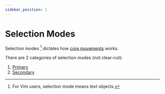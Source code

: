 ```yaml
---
sidebar_position: 1
---
```


# Selection Modes

Selection modes [^1] dictates how [core movements](../core-movements.md) works.

There are 2 categories of selection modes (not clear-cut):

1. [Primary](./primary.md)
2. [Secondary](./local-global/index.md)

[^1]: For Vim users, selection mode means text objects.
